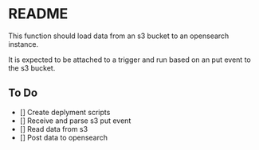 # README

This function should load data from an s3 bucket to an opensearch instance.

It is expected to be attached to a trigger and run based on an put event to the 
s3 bucket.

## To Do

- [] Create deplyment scripts
- [] Receive and parse s3 put event
- [] Read data from s3
- [] Post data to opensearch